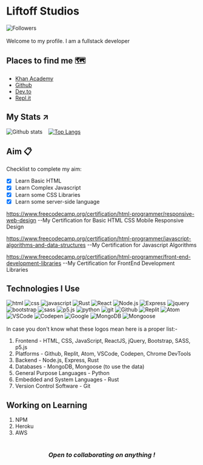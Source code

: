 # Liftoff Studios

![Followers](https://img.shields.io/github/followers/Liftoff-Studios?style=for-the-badge)
<br><br>
Welcome to my profile. I am a fullstack developer<br>

## Places to find me 🗺️

- [Khan Academy](https://www.khanacademy.org/profile/abhijitbiswas07)
- [Github](https://github.com/Liftoff-Studios)
- [Dev.to](https://dev.to/liftoffstudios)
- [Repl.it](https://replit.com/@Liftoff-KA)


## My Stats ↗️
![Github stats](https://github-readme-stats.vercel.app/api?username=Liftoff-Studios&theme=onedark)&nbsp;&nbsp;&nbsp;
[![Top Langs](https://github-readme-stats.vercel.app/api/top-langs/?username=Liftoff-Studios&theme=onedark&layout=compact&hide=makefile,LLVM)](https://github.com/anuraghazra/github-readme-stats)


## Aim 📋
Checklist to complete my aim:
* [x] Learn Basic HTML
* [x] Learn Complex Javascript 
* [x] Learn some CSS Libraries
* [x] Learn some server-side language

https://www.freecodecamp.org/certification/html-programmer/responsive-web-design 
--My Certification for Basic HTML CSS Mobile Responsive Design

https://www.freecodecamp.org/certification/html-programmer/javascript-algorithms-and-data-structures
--My Certification for Javascript Algorithms

https://www.freecodecamp.org/certification/html-programmer/front-end-development-libraries 
--My Certification for FrontEnd Development Libraries



## Technologies I Use
![html](https://img.shields.io/badge/-HTML5-grey?logo=html5&style=for-the-badge)
![css](https://img.shields.io/badge/-CSS3-grey?logo=css3&style=for-the-badge)
![javascript](https://img.shields.io/badge/-Javascript-grey?logo=javascript&style=for-the-badge)
![Rust](https://img.shields.io/badge/-Rust-grey?logo=rust&style=for-the-badge)
![React](https://img.shields.io/badge/-React-grey?logo=react&style=for-the-badge)
![Node.js](https://img.shields.io/badge/-NodeJS-grey?logo=node.js&style=for-the-badge)
![Express](https://img.shields.io/badge/-Express-grey?logo=express&style=for-the-badge)
![jquery](https://img.shields.io/badge/-jQuery-grey?logo=jQuery&style=for-the-badge)
![bootstrap](https://img.shields.io/badge/-Bootstrap-grey?logo=bootstrap&style=for-the-badge)
![sass](https://img.shields.io/badge/-SASS-grey?logo=sass&style=for-the-badge)
![p5.js](https://img.shields.io/badge/-P5.js-grey?logo=p5.js&style=for-the-badge)
![python](https://img.shields.io/badge/-Python-grey?logo=python&style=for-the-badge)
![git](https://img.shields.io/badge/-Git-grey?logo=git&style=for-the-badge)
![Github](https://img.shields.io/badge/-Github-grey?logo=github&style=for-the-badge)
![Replit](https://img.shields.io/badge/-Replit-grey?logo=replit&style=for-the-badge)
![Atom](https://img.shields.io/badge/-Atom-grey?logo=atom&style=for-the-badge)
![VSCode](https://img.shields.io/badge/-VSCode-grey?logo=visualstudiocode&style=for-the-badge)
![Codepen](https://img.shields.io/badge/-CodePen-grey?logo=codepen&style=for-the-badge) 
![Google](https://img.shields.io/badge/-DeveloperConsole-grey?logo=google&style=for-the-badge) 
![MongoDB](https://img.shields.io/badge/-MongoDB-grey?logo=mongodb&style=for-the-badge) 
![Mongoose](https://img.shields.io/badge/-Mongoose-grey?logo=mongoose&style=for-the-badge) 
<br><br>
In case you don't know what these logos mean here is a proper list:-
1. Frontend - HTML, CSS, JavaScript, ReactJS, jQuery, Bootstrap, SASS, p5.js
2. Platforms - Github, Replit, Atom, VSCode, Codepen, Chrome DevTools
3. Backend - Node.js, Express, Rust
4. Databases - MongoDB, Mongoose (to use the data)
5. General Purpose Languages - Python
6. Embedded and System Languages - Rust 
7. Version Control Software - Git

## Working on Learning
1. NPM
2. Heroku
3. AWS
<br><br>

<center> <i><h3>Open to collaborating on anything !</h3></i></center>
